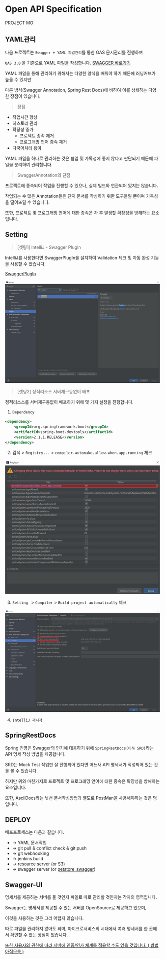 # Open API Specification

PROJECT MO



## YAML관리

다음 프로젝트는 `Swagger + YAML 파일관리`를 통한 OAS 문서관리를 진행하며

`OAS 3.0` 을 기준으로 YAML 파일을 작성합니다. [SWAGGER 바로가기](https://swagger.io/docs/specification/about/)

YAML 파일을 통해 관리하기 위해서는 다양한 양식을 배워야 하기 때문에 러닝커브가 높을 수 있지만

다른 방식(Swagger Annotation, Spring Rest Docs)에 비하여 이를 상쇄하는 다양한 장점이 있습니다.



> 장점

- 작업시간 향상
- 히스토리 관리
- 확장성 증가
  - 프로젝트 종속 제거
  - 프로그래밍 언어 종속 제거
- 다국어처리 용이



YAML 파일을 하나로 관리하는 것은 협업 및 가독성에 좋지 않다고 판단되기 때문에 파일을 분리하여 관리합니다.





> SwaggerAnnotation의 단점

프로젝트에 종속되어 작업을 진행할 수 있으나, 실제 빌드와 연관되어 있지는 않습니다.

작업되는 수 많은 Annotation들은 단지 문서를 작성하기 위한 도구들일 뿐이며 가독성을 떨어뜨릴 수 있습니다.

또한, 프로젝트 및 프로그래밍 언어에 대한 종속은 차 후 발생할 확장성을 방해하는 요소입니다.



## Setting

> [셋팅1] IntelliJ - Swagger PlugIn

IntelliJ를 사용한다면 SwaggerPlugIn을 설치하여 Validation 체크 및 자동 완성 기능을 사용할 수 있습니다. 

[SwaggerPlugIn](https://plugins.jetbrains.com/plugin/8347-swagger) 

![1565165947681](assets/1565165947681.png)



> [셋팅2] 정적리소스 서버재구동없이 배포

정적리소스를 서버재구동없이 배포하기 위해 몇 가지 설정을 진행합니다.

1. `Dependency` 

```xml
<dependency>
    <groupId>org.springframework.boot</groupId>
    <artifactId>spring-boot-devtools</artifactId>
    <version>2.1.1.RELEASE</version>
</dependency>
```

2. 검색 > `Registry...` > `compiler.automake.allow.when.app.running` 체크

![1565165898849](assets/1565165898849.png)

3. `Setting ` > `Compiler` > `Build project automatically` 체크 

![1565165794210](assets/1565165794210.png)

4. `IntelliJ 재시작`



## SpringRestDocs

Spring 진영은 Swagger의 인기에 대응하기 위해 `SpringRestDocs(이하 SRD)`라는 API 명세 작성 방법을 제공합니다.

SRD는 Mock Test 작업만 잘 진행되어 있다면 어느새 API 명세서가 작성되어 있는 것을 볼 수 있습니다.

하지만 위와 마찬가지로 프로젝트 및 프로그래밍 언어에 대한 종속은 확장성을 방해하는 요소입니다.

또한, AsciiDocs라는 낯선 문서작성방법과 별도로 PostMan을 사용해야하는 것은 덤입니다.





## DEPLOY

배포프로세스는 다음과 같습니다.

- -> YAML 문서작업
- -> git pull & conflict check & git push
- -> git webhooking
- -> jenkins build
- -> resource server (or S3)
- -> swagger server (or [petstore_swagger](http://petstore.swagger.io/))





## Swagger-UI

명세서를 제공하는 서버를 둘 것인지 파일로 따로 관리할 것인지는 각자의 영역입니다.

Swagger는 명세서를 제공할 수 있는 서버를 OpenSource로 제공하고 있으며, 

이것을 사용하는 것은 그리 어렵지 않습니다.

따로 파일을 관리하지 않아도 되며, 마이크로서비스의 시대에서 여러 명세서를 한 곳에서 확인할 수 있는 장점이 있습니다.

<u>또한 사용자의 권한에 따라 서버에 인증/인가 체계를 적용할 수도 있을 것입니다. ( 방법아직모름 )</u>

